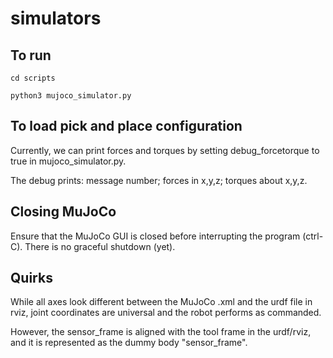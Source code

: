 # simulators

## To run
`cd scripts`

`python3 mujoco_simulator.py`

## To load pick and place configuration
Currently, we can print forces and torques by setting debug_forcetorque to true in mujoco_simulator.py.

The debug prints: message number; forces in x,y,z; torques about x,y,z.

## Closing MuJoCo
Ensure that the MuJoCo GUI is closed before interrupting the program (ctrl-C). There is no graceful shutdown (yet).

## Quirks
While all axes look different between the MuJoCo .xml and the urdf file in rviz, joint coordinates are universal and the robot performs as commanded.

However, the sensor_frame is aligned with the tool frame in the urdf/rviz, and it is represented as the dummy body "sensor_frame".